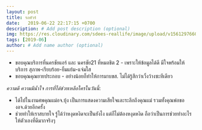 ```yaml
---
layout: post
title: รถทัวร์
date:   2019-06-22 22:17:15 +0700
description: # Add post description (optional)
img: https://res.cloudinary.com/sdees-reallife/image/upload/v1561297660/IMG_8242.jpg # Add image post (optional)
tags: [2019-06]
author: # Add name author (optional)
---
```

- ขอบคุณบริการที่นครชัยแอร์ และ นครชัย21 ที่หมอชิต 2 - เพราะให้ข้อมูลได้ดี มีใจพร้อมให้บริการ สุภาพ-เรียบร้อย-ยิ้มแย้ม-แจ่มใส
- ขอบคุณคุณยายประกอบ - อย่างน้อยก็ทำให้การมาบขส. ไม่ได้รู้สึกว่าเวิ้งว้างซะทีเดียว

<i class="fa fa-child" style="color:plum"></i>

*ความดี ความมีน้ำใจ การที่ได้ช่วยเหลือใครในวันนี้*:
- ได้ไปในงานศพคุณแม่อจ.บุ้ง เป็นการแสดงความเสียใจและระลึกถึงคุณแม่ รวมทั้งคุณพ่อของอจ.ด้วยอีกครั้ง
- ช่วยทำให้เราสบายใจ รู้ได้ว่าหงุดหงิดจะเป็นยังไง แต่ก็ไม่ต้องหงุดหงิด ถือว่าเป็นการช่วยทำอะไรให้ตัวเองที่ดีมากจริงๆ
